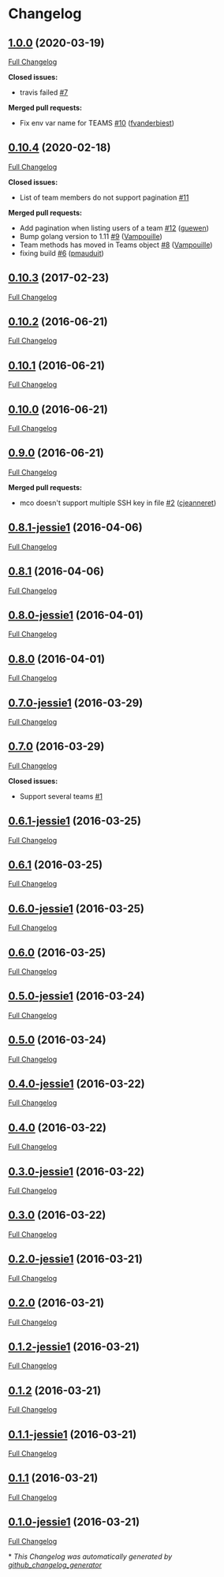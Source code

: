 # Changelog

## [1.0.0](https://github.com/camptocamp/github_pki/tree/1.0.0) (2020-03-19)

[Full Changelog](https://github.com/camptocamp/github_pki/compare/0.10.4...1.0.0)

**Closed issues:**

- travis failed [\#7](https://github.com/camptocamp/github_pki/issues/7)

**Merged pull requests:**

- Fix env var name for TEAMS [\#10](https://github.com/camptocamp/github_pki/pull/10) ([fvanderbiest](https://github.com/fvanderbiest))

## [0.10.4](https://github.com/camptocamp/github_pki/tree/0.10.4) (2020-02-18)

[Full Changelog](https://github.com/camptocamp/github_pki/compare/0.10.3...0.10.4)

**Closed issues:**

- List of team members do not support pagination [\#11](https://github.com/camptocamp/github_pki/issues/11)

**Merged pull requests:**

- Add pagination when listing users of a team [\#12](https://github.com/camptocamp/github_pki/pull/12) ([guewen](https://github.com/guewen))
- Bump golang version to 1.11 [\#9](https://github.com/camptocamp/github_pki/pull/9) ([Vampouille](https://github.com/Vampouille))
- Team methods has moved in Teams object [\#8](https://github.com/camptocamp/github_pki/pull/8) ([Vampouille](https://github.com/Vampouille))
- fixing build [\#6](https://github.com/camptocamp/github_pki/pull/6) ([pmauduit](https://github.com/pmauduit))

## [0.10.3](https://github.com/camptocamp/github_pki/tree/0.10.3) (2017-02-23)

[Full Changelog](https://github.com/camptocamp/github_pki/compare/0.10.2...0.10.3)

## [0.10.2](https://github.com/camptocamp/github_pki/tree/0.10.2) (2016-06-21)

[Full Changelog](https://github.com/camptocamp/github_pki/compare/0.10.1...0.10.2)

## [0.10.1](https://github.com/camptocamp/github_pki/tree/0.10.1) (2016-06-21)

[Full Changelog](https://github.com/camptocamp/github_pki/compare/0.10.0...0.10.1)

## [0.10.0](https://github.com/camptocamp/github_pki/tree/0.10.0) (2016-06-21)

[Full Changelog](https://github.com/camptocamp/github_pki/compare/0.9.0...0.10.0)

## [0.9.0](https://github.com/camptocamp/github_pki/tree/0.9.0) (2016-06-21)

[Full Changelog](https://github.com/camptocamp/github_pki/compare/0.8.1-jessie1...0.9.0)

**Merged pull requests:**

- mco doesn't support multiple SSH key in file [\#2](https://github.com/camptocamp/github_pki/pull/2) ([cjeanneret](https://github.com/cjeanneret))

## [0.8.1-jessie1](https://github.com/camptocamp/github_pki/tree/0.8.1-jessie1) (2016-04-06)

[Full Changelog](https://github.com/camptocamp/github_pki/compare/0.8.1...0.8.1-jessie1)

## [0.8.1](https://github.com/camptocamp/github_pki/tree/0.8.1) (2016-04-06)

[Full Changelog](https://github.com/camptocamp/github_pki/compare/0.8.0-jessie1...0.8.1)

## [0.8.0-jessie1](https://github.com/camptocamp/github_pki/tree/0.8.0-jessie1) (2016-04-01)

[Full Changelog](https://github.com/camptocamp/github_pki/compare/0.8.0...0.8.0-jessie1)

## [0.8.0](https://github.com/camptocamp/github_pki/tree/0.8.0) (2016-04-01)

[Full Changelog](https://github.com/camptocamp/github_pki/compare/0.7.0-jessie1...0.8.0)

## [0.7.0-jessie1](https://github.com/camptocamp/github_pki/tree/0.7.0-jessie1) (2016-03-29)

[Full Changelog](https://github.com/camptocamp/github_pki/compare/0.7.0...0.7.0-jessie1)

## [0.7.0](https://github.com/camptocamp/github_pki/tree/0.7.0) (2016-03-29)

[Full Changelog](https://github.com/camptocamp/github_pki/compare/0.6.1-jessie1...0.7.0)

**Closed issues:**

- Support several teams [\#1](https://github.com/camptocamp/github_pki/issues/1)

## [0.6.1-jessie1](https://github.com/camptocamp/github_pki/tree/0.6.1-jessie1) (2016-03-25)

[Full Changelog](https://github.com/camptocamp/github_pki/compare/0.6.1...0.6.1-jessie1)

## [0.6.1](https://github.com/camptocamp/github_pki/tree/0.6.1) (2016-03-25)

[Full Changelog](https://github.com/camptocamp/github_pki/compare/0.6.0-jessie1...0.6.1)

## [0.6.0-jessie1](https://github.com/camptocamp/github_pki/tree/0.6.0-jessie1) (2016-03-25)

[Full Changelog](https://github.com/camptocamp/github_pki/compare/0.6.0...0.6.0-jessie1)

## [0.6.0](https://github.com/camptocamp/github_pki/tree/0.6.0) (2016-03-25)

[Full Changelog](https://github.com/camptocamp/github_pki/compare/0.5.0-jessie1...0.6.0)

## [0.5.0-jessie1](https://github.com/camptocamp/github_pki/tree/0.5.0-jessie1) (2016-03-24)

[Full Changelog](https://github.com/camptocamp/github_pki/compare/0.5.0...0.5.0-jessie1)

## [0.5.0](https://github.com/camptocamp/github_pki/tree/0.5.0) (2016-03-24)

[Full Changelog](https://github.com/camptocamp/github_pki/compare/0.4.0-jessie1...0.5.0)

## [0.4.0-jessie1](https://github.com/camptocamp/github_pki/tree/0.4.0-jessie1) (2016-03-22)

[Full Changelog](https://github.com/camptocamp/github_pki/compare/0.4.0...0.4.0-jessie1)

## [0.4.0](https://github.com/camptocamp/github_pki/tree/0.4.0) (2016-03-22)

[Full Changelog](https://github.com/camptocamp/github_pki/compare/0.3.0-jessie1...0.4.0)

## [0.3.0-jessie1](https://github.com/camptocamp/github_pki/tree/0.3.0-jessie1) (2016-03-22)

[Full Changelog](https://github.com/camptocamp/github_pki/compare/0.3.0...0.3.0-jessie1)

## [0.3.0](https://github.com/camptocamp/github_pki/tree/0.3.0) (2016-03-22)

[Full Changelog](https://github.com/camptocamp/github_pki/compare/0.2.0-jessie1...0.3.0)

## [0.2.0-jessie1](https://github.com/camptocamp/github_pki/tree/0.2.0-jessie1) (2016-03-21)

[Full Changelog](https://github.com/camptocamp/github_pki/compare/0.2.0...0.2.0-jessie1)

## [0.2.0](https://github.com/camptocamp/github_pki/tree/0.2.0) (2016-03-21)

[Full Changelog](https://github.com/camptocamp/github_pki/compare/0.1.2-jessie1...0.2.0)

## [0.1.2-jessie1](https://github.com/camptocamp/github_pki/tree/0.1.2-jessie1) (2016-03-21)

[Full Changelog](https://github.com/camptocamp/github_pki/compare/0.1.2...0.1.2-jessie1)

## [0.1.2](https://github.com/camptocamp/github_pki/tree/0.1.2) (2016-03-21)

[Full Changelog](https://github.com/camptocamp/github_pki/compare/0.1.1-jessie1...0.1.2)

## [0.1.1-jessie1](https://github.com/camptocamp/github_pki/tree/0.1.1-jessie1) (2016-03-21)

[Full Changelog](https://github.com/camptocamp/github_pki/compare/0.1.1...0.1.1-jessie1)

## [0.1.1](https://github.com/camptocamp/github_pki/tree/0.1.1) (2016-03-21)

[Full Changelog](https://github.com/camptocamp/github_pki/compare/0.1.0-jessie1...0.1.1)

## [0.1.0-jessie1](https://github.com/camptocamp/github_pki/tree/0.1.0-jessie1) (2016-03-21)

[Full Changelog](https://github.com/camptocamp/github_pki/compare/5f00cb4374ee9c495f6435070d105d89a50fe95a...0.1.0-jessie1)



\* *This Changelog was automatically generated by [github_changelog_generator](https://github.com/github-changelog-generator/github-changelog-generator)*
